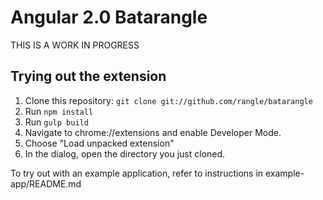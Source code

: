 # Angular 2.0 Batarangle

THIS IS A WORK IN PROGRESS

## Trying out the extension

1. Clone this repository: `git clone git://github.com/rangle/batarangle`
2. Run `npm install`
3. Run `gulp build`
4. Navigate to chrome://extensions and enable Developer Mode.
5. Choose "Load unpacked extension"
6. In the dialog, open the directory you just cloned.

To try out with an example application, refer to instructions in example-app/README.md